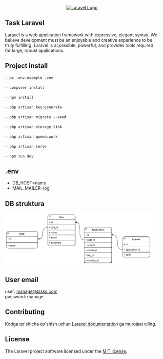 <p align="center"><a href="https://laravel.com" target="_blank"><img src="https://raw.githubusercontent.com/laravel/art/master/logo-lockup/5%20SVG/2%20CMYK/1%20Full%20Color/laravel-logolockup-cmyk-red.svg" width="400" alt="Laravel Logo"></a></p>


## Task Laravel

Laravel is a web application framework with expressive, elegant syntax. We believe development must be an enjoyable and creative experience to be truly fulfilling.
Laravel is accessible, powerful, and provides tools required for large, robust applications.

## Project install
```
- pc .env.example .env

- composer install

- npm install

- php artisan key:generate

- php artisan migrate --seed

- php artisan storage:link

- php artisan queue:work

- php artisan serve

- npm run dev
```
## .env
- DB_HOST=name
- MAIL_MAILER=log

## DB struktura
![alt text](db_diagram.png)

## User email
user: manage@tasks.com \
password: manage

## Contributing

Kodga qo'shicha qo'shish uchun [Laravel documentation](https://laravel.com/docs/contributions) ga murojaat qiling.

## License

The Laravel project software licensed under the [MIT license](https://opensource.org/licenses/MIT).
